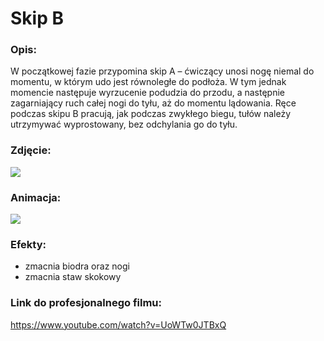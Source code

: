 # Skip B

### Opis:
W początkowej fazie przypomina skip A – ćwiczący unosi nogę niemal do momentu,  w którym udo jest równoległe do podłoża. W tym jednak momencie następuje wyrzucenie podudzia do przodu, a następnie zagarniający ruch całej nogi do tyłu, aż do momentu lądowania. Ręce podczas skipu B pracują, jak podczas zwykłego biegu, tułów należy utrzymywać  wyprostowany, bez odchylania go do tyłu. 

### Zdjęcie:
![](exercise/skip_b/skip_b.png)

### Animacja:
![](exercise/skip_b/skip_b.gif)

### Efekty:
* zmacnia biodra oraz nogi
* zmacnia staw skokowy

### Link do profesjonalnego filmu:
https://www.youtube.com/watch?v=UoWTw0JTBxQ

